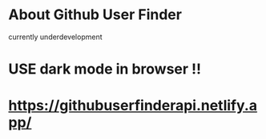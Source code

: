 # About Github User Finder 
currently underdevelopment
<h1>USE dark mode in browser !!</h1>

# https://githubuserfinderapi.netlify.app/


